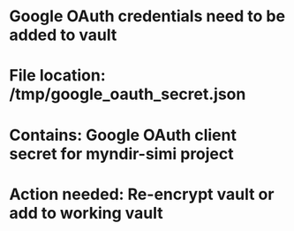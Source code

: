 # Google OAuth credentials need to be added to vault
# File location: /tmp/google_oauth_secret.json
# Contains: Google OAuth client secret for myndir-simi project
# Action needed: Re-encrypt vault or add to working vault
